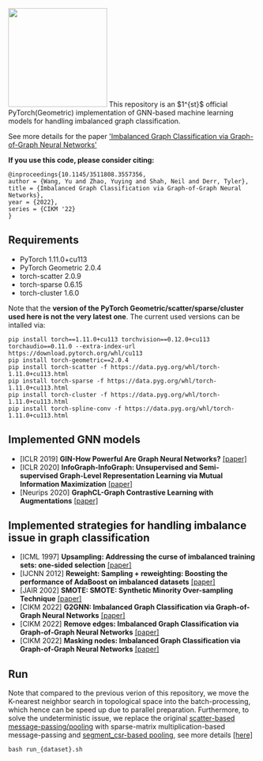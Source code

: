<img src="https://render.githubusercontent.com/render/math?math=\text{G}^2\text{GNN}" style="width:200px;">
This repository is an $1^{st}$ official PyTorch(Geometric) implementation of GNN-based machine learning models for handling imbalanced graph classification.

See more details for the paper ['Imbalanced Graph Classification via Graph-of-Graph Neural Networks'](https://dl.acm.org/doi/10.1145/3511808.3557356)

**If you use this code, please consider citing:**
```linux
@inproceedings{10.1145/3511808.3557356,
author = {Wang, Yu and Zhao, Yuying and Shah, Neil and Derr, Tyler},
title = {Imbalanced Graph Classification via Graph-of-Graph Neural Networks},
year = {2022},
series = {CIKM '22}
}
```

## Requirements
* PyTorch 1.11.0+cu113
* PyTorch Geometric 2.0.4
* torch-scatter 2.0.9
* torch-sparse 0.6.15
* torch-cluster 1.6.0

Note that the **version of the PyTorch Geometric/scatter/sparse/cluster used here is not the very latest one**. The current used versions can be intalled via:
```
pip install torch==1.11.0+cu113 torchvision==0.12.0+cu113 torchaudio==0.11.0 --extra-index-url https://download.pytorch.org/whl/cu113
pip install torch-geometric==2.0.4
pip install torch-scatter -f https://data.pyg.org/whl/torch-1.11.0+cu113.html
pip install torch-sparse -f https://data.pyg.org/whl/torch-1.11.0+cu113.html
pip install torch-cluster -f https://data.pyg.org/whl/torch-1.11.0+cu113.html
pip install torch-spline-conv -f https://data.pyg.org/whl/torch-1.11.0+cu113.html
```

## Implemented GNN models
* [ICLR 2019] **GIN-How Powerful Are Graph Neural Networks?** [[paper]](https://arxiv.org/pdf/1810.00826.pdf)
* [ICLR 2020] **InfoGraph-InfoGraph: Unsupervised and Semi-supervised Graph-Level Representation Learning via Mutual Information Maximization** [[paper]](https://arxiv.org/abs/1908.01000)
* [Neurips 2020] **GraphCL-Graph Contrastive Learning with Augmentations** [[paper]](https://arxiv.org/abs/2010.13902)

## Implemented strategies for handling imbalance issue in graph classification
* [ICML 1997] **Upsampling: Addressing the curse of imbalanced training sets: one-sided selection** [[paper]](https://sci2s.ugr.es/keel/pdf/algorithm/congreso/kubat97addressing.pdf)
* [IJCNN 2012] **Reweight: Sampling + reweighting: Boosting the performance of AdaBoost on imbalanced datasets** [[paper]](https://ieeexplore.ieee.org/document/6252738)
* [JAIR 2002] **SMOTE: SMOTE: Synthetic Minority Over-sampling Technique** [[paper]](https://arxiv.org/pdf/1106.1813.pdf)
* [CIKM 2022] **G2GNN: Imbalanced Graph Classification via Graph-of-Graph Neural Networks** [[paper]](https://dl.acm.org/doi/10.1145/3511808.3557356)
* [CIKM 2022] **Remove edges: Imbalanced Graph Classification via Graph-of-Graph Neural Networks** [[paper]](https://dl.acm.org/doi/10.1145/3511808.3557356)
* [CIKM 2022] **Masking nodes: Imbalanced Graph Classification via Graph-of-Graph Neural Networks** [[paper]](https://dl.acm.org/doi/10.1145/3511808.3557356)


## Run
Note that compared to the previous verion of this repository, we move the K-nearest neighbor search in topological space into the batch-processing, which hence can be speed up due to parallel preparation. Furthermore, to solve the undeterministic issue, we replace the original [scatter-based message-passing/pooling](https://pytorch-scatter.readthedocs.io/en/latest/functions/scatter.html) with sparse-matrix multiplication-based message-passing and [segment_csr-based pooling](https://pytorch-scatter.readthedocs.io/en/latest/functions/segment_csr.html), see more details [[here]](https://pytorch-geometric.readthedocs.io/en/latest/notes/sparse_tensor.html)

```linux
bash run_{dataset}.sh
```
